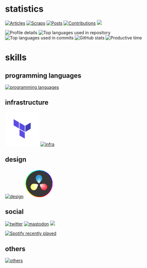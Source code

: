 # statistics
[![Articles](https://badgen.org/img/zenn/honahuku/articles?style=flat)](https://zenn.dev/honahuku)
[![Scraps](https://badgen.org/img/zenn/honahuku/scraps?style=flat)](https://zenn.dev/honahuku?tab=scraps)
[![Posts](https://qiita-badge.apiapi.app/s/honahuku/posts.svg)](https://qiita.com/honahuku)
[![Contributions](https://qiita-badge.apiapi.app/s/honahuku/contributions.svg)](https://qiita.com/honahuku)
![](https://komarev.com/ghpvc/?username=honahuku&color=yellowgreen&style=flat&label=GitHub+profile+views)
<!-- [![misskey](https://badgen.net/badge/misskey/:status/cyan)](https://qiita.com/honahuku) -->

<img
  src="https://github-profile-summary-cards.vercel.app/api/cards/profile-details?username=Honahuku&theme=solarized"
  alt="Profile details"
  width="800"
/>
<img
  src="http://github-profile-summary-cards.vercel.app/api/cards/repos-per-language?username=honahuku&theme=solarized&exclude=html"
  alt="Top languages used in repository"
  width="398"
/>
<img
  src="http://github-profile-summary-cards.vercel.app/api/cards/most-commit-language?username=honahuku&theme=solarized&exclude=html"
  alt="Top languages used in commits"
  width="398"
/>
<img
  src="http://github-profile-summary-cards.vercel.app/api/cards/stats?username=honahuku&theme=solarized"
  alt="GitHub stats"
  width="398"
/>
<img
  src="http://github-profile-summary-cards.vercel.app/api/cards/productive-time?username=honahuku&theme=solarized&utcOffset=9"
  alt="Productive time"
  width="398"
/>

# skills
## programming languages
[![programming languages](https://skillicons.dev/icons?i=bash,python,nodejs,js,ts,go)](https://skillicons.dev)

## infrastructure
[![design](logos/terraform.svg)]()
[![infra](https://skillicons.dev/icons?i=kubernetes,gcp,cloudflare,ansible,sentry)](https://skillicons.dev)

## design
[![design](https://skillicons.dev/icons?i=figma)](https://skillicons.dev)
[![design](logos/DaVinci_Resolve_17_logo.svg)]()

## social
[![twitter](https://skillicons.dev/icons?i=twitter)](https://twitter.com/honahuku)
[![mastodon](https://skillicons.dev/icons?i=mastodon)](https://mstdn.poyo.me/@honahuku)
<a href="https://honahuku.booth.pm/"><img src="https://asset.booth.pm/static-images/banner/200x40_03.png"></a>


[![Spotify recently played](https://spotify-recently-played-readme.vercel.app/api?user=f4qvq7q2ub0skmo03jqw5epkz&unique={true|1|on|yes}&count=5)](https://open.spotify.com/user/f4qvq7q2ub0skmo03jqw5epkz)

## others
[![others](https://skillicons.dev/icons?i=gitlab,raspberrypi,vscode)](https://skillicons.dev)  

